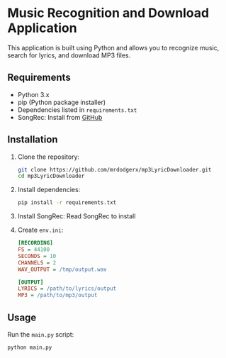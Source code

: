 # Music Recognition and Download Application

This application is built using Python and allows you to recognize music, search for lyrics, and download MP3 files.

## Requirements

- Python 3.x
- pip (Python package installer)
- Dependencies listed in `requirements.txt`
- SongRec: Install from [GitHub](https://github.com/marin-m/SongRec)

## Installation

1. Clone the repository:

    ```bash
    git clone https://github.com/mrdodgerx/mp3LyricDownloader.git
    cd mp3LyricDownloader
    ```

2. Install dependencies:

    ```bash
    pip install -r requirements.txt
    ```

3. Install SongRec: 
   Read SongRec to install

4. Create `env.ini`:

    ```ini
    [RECORDING]
    FS = 44100
    SECONDS = 10
    CHANNELS = 2
    WAV_OUTPUT = /tmp/output.wav

    [OUTPUT]
    LYRICS = /path/to/lyrics/output
    MP3 = /path/to/mp3/output
    ```

## Usage

Run the `main.py` script:

```bash
python main.py
